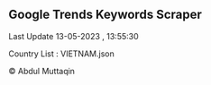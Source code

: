 

## Google Trends Keywords Scraper 
 
Last Update 13-05-2023 , 13:55:30

Country List :
VIETNAM.json



© Abdul Muttaqin 
